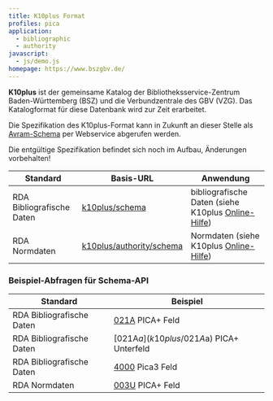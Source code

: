 ```yaml
---
title: K10plus Format
profiles: pica 
application:
  - bibliographic
  - authority
javascript:
  - js/demo.js
homepage: https://www.bszgbv.de/
---
```


**K10plus** ist der gemeinsame Katalog der Bibliotheksservice-Zentrum
Baden-Württemberg (BSZ) und die Verbundzentrale des GBV (VZG). Das
Katalogformat für diese Datenbank wird zur Zeit erarbeitet.

Die Spezifikation des K10plus-Format kann in Zukunft an dieser Stelle als 
[Avram-Schema](../schema/avram) per Webservice abgerufen werden.

<div class="alert alert-warning" role="alert">
  Die entgültige Spezifikation befindet sich noch im Aufbau, Änderungen vorbehalten!
</div>


| Standard                  | Basis-URL                                    | Anwendung
|---------------------------|----------------------------------------------|------------------------------------------------------------------------------------------------------------------------------------
| RDA Bibliografische Daten | [k10plus/schema](k10plus/schema) | bibliografische Daten (siehe K10plus [Online-Hilfe](http://swbtools.bsz-bw.de/cgi-bin/help.pl?cmd=help&verbund=GBV&regelwerk=RDA))
| RDA Normdaten             | [k10plus/authority/schema](k10plus/authority/schema) | Normdaten (siehe K10plus [Online-Hilfe](http://swbtools.bsz-bw.de/cgi-bin/help.pl?cmd=help&verbund=GBV&regelwerk=RDA))

### Beispiel-Abfragen für Schema-API

| Standard                  |  Beispiel
|---------------------------|---------------------------------------------
| RDA Bibliografische Daten | [021A](k10plus/021A) PICA+ Feld
| RDA Bibliografische Daten | [021A$a](k10plus/021A$a) PICA+ Unterfeld
| RDA Bibliografische Daten | [4000](k10plus/4000) Pica3 Feld
| RDA Normdaten             | [003U](k10plus/authority/003U) PICA+ Feld

<div id="demo" style="display: none;">
  <h4>Antwort</h4>
  <p id="demo-url"><b>Url</b> <a></a></p>
  <pre id="demo-output"><code></code></pre>
</div>

